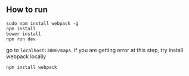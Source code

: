 ## How to run


```
sudo npm install webpack -g
npm install
bower install
npm run dev
```
go to `localhost:3000/maps`.
if you are getting error at this step, try install webpack locally
```
npm install webpack
```

